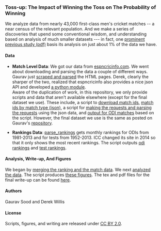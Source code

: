 ### Toss-up: The Impact of Winning the Toss on The Probability of Winning

We analyze data from nearly 43,000 first-class men's cricket matches -- a near census of the relevant population. And we make a series of discoveries that upend some conventional wisdom, and understanding based on analysis of much smaller datasets --- in fact, one [prominent previous study (pdf)](http://people.stat.sfu.ca/~tim/papers/cricket.pdf) basis its analysis on just about 1% of the data we have.

#### Data

* **Match Level Data**: We got our data from [espncricinfo.com](http://espncricinfo.com). We went about downloading and parsing the data a couple of different ways. Gaurav just [scraped and parsed](https://github.com/soodoku/get-cricket-data) the HTML pages. Derek, clearly the sharper of the two, realized that espncricinfo also provides a nice json API and developed [a python module](https://github.com/dwillis/python-espncricinfo).  
Aware of the duplication of work, in this repository, we only provide scripts and data that aren't available elsewhere (except for the final dataset we use). These include, a script to [download match ids](scripts/01a_download_match_data.py), [match ids by match type (json)](data/json/), a script for [making the requests and parsing the requests](scripts/02_parse_cric.py) using the json data, and [output for ODI matches](data/odi_partial.csv) based on the script. However, the final dataset we use is the same as posted on Gaurav's [repository](https://github.com/soodoku/get-cricket-data).

* **Rankings Data**: [parse_rankings](scripts/03_parse_rankings.py) gets monthly rankings for ODIs from 1981-2013 and for tests from 1952-2013. ICC changed its site in 2014 so that it only shows the most recent rankings. The script outputs [odi rankings](data/rankings_odi.csv) and [test rankings](data/rankings_test.csv).

#### Analysis, Write-up, And Figures

We began by [merging the ranking and the match data](scripts/04_merge_ranking_grounds_data.R). We next [analyzed the data](scripts/05_cricket.R). The script produces [these figures](figs/). The tex and pdf files for the final write-up can be found [here](write_up/).

#### Authors

Gaurav Sood and Derek Willis

#### License

Scripts, figures, and writing are released under [CC BY 2.0](https://creativecommons.org/licenses/by/2.0/).
